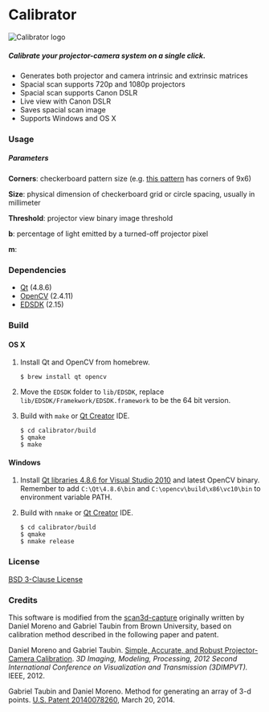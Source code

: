 Calibrator
==============

![Calibrator logo](https://github.com/hezhao/Calibrator/raw/master/resources/icon-about.png)

##### Calibrate your projector-camera system on a single click.

* Generates both projector and camera intrinsic and extrinsic matrices
* Spacial scan supports 720p and 1080p projectors
* Spacial scan supports Canon DSLR
* Live view with Canon DSLR
* Saves spacial scan image
* Supports Windows and OS X

### Usage

##### Parameters

**Corners**: checkerboard pattern size (e.g. [this pattern](http://docs.opencv.org/_downloads/pattern.png) has corners of 9x6)

**Size**: physical dimension of checkerboard grid or circle spacing, usually in millimeter

**Threshold**: projector view binary image threshold

**b**:  percentage of light emitted by a turned-off projector pixel

**m**: 


### Dependencies

- [Qt](http://qt-project.org/) (4.8.6)
- [OpenCV](http://opencv.org/) (2.4.11)
- [EDSDK](http://www.usa.canon.com/cusa/consumer/standard_display/sdk_homepage) (2.15)


### Build

#### OS X
1. Install Qt and OpenCV from homebrew.

	```$ brew install qt opencv```
	
2. Move the `EDSDK` folder to `lib/EDSDK`, replace `lib/EDSDK/Framekwork/EDSDK.framework` to be the 64 bit version.

4. Build with `make` or [Qt Creator](https://qt-project.org/downloads#qt-creator) IDE.

	```
	$ cd calibrator/build
	$ qmake
	$ make
	```

#### Windows

1. Install [Qt libraries 4.8.6 for Visual Studio 2010](http://download.qt-project.org/official_releases/qt/4.8/4.8.6/qt-opensource-windows-x86-vs2010-4.8.6.exe) and latest OpenCV binary. Remember to add `C:\Qt\4.8.6\bin` and `C:\opencv\build\x86\vc10\bin` to environment variable PATH.

2. Build with `nmake` or [Qt Creator](https://qt-project.org/downloads#qt-creator) IDE.

	```
	$ cd calibrator/build
	$ qmake
	$ nmake release
	```

### License

[BSD 3-Clause License](LICENSE)

### Credits

This software is modified from the [scan3d-capture](http://mesh.brown.edu/calibration/software.html) originally written by Daniel Moreno and Gabriel Taubin from Brown University, based on calibration method described in the following paper and   patent.

Daniel Moreno and Gabriel Taubin. [Simple, Accurate, and Robust Projector-Camera Calibration](http://dx.doi.org/10.1109/3DIMPVT.2012.77). *3D Imaging, Modeling, Processing, 2012 Second International Conference on Visualization and Transmission (3DIMPVT).* IEEE, 2012.

Gabriel Taubin and Daniel Moreno. Method for generating an array of 3-d points. [U.S. Patent 20140078260](http://www.google.com/patents/US20140078260), March 20, 2014.
